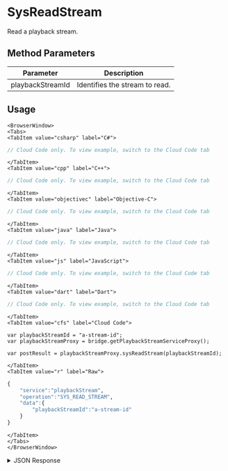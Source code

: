 # SysReadStream

Read a playback stream.

<PartialServop service_name="playbackStream" operation_name="SYS_READ_STREAM" />

## Method Parameters

| Parameter        | Description                    |
| ---------------- | ------------------------------ |
| playbackStreamId | Identifies the stream to read. |

## Usage

```mdx-code-block
<BrowserWindow>
<Tabs>
<TabItem value="csharp" label="C#">
```

```csharp
// Cloud Code only. To view example, switch to the Cloud Code tab
```

```mdx-code-block
</TabItem>
<TabItem value="cpp" label="C++">
```

```cpp
// Cloud Code only. To view example, switch to the Cloud Code tab
```

```mdx-code-block
</TabItem>
<TabItem value="objectivec" label="Objective-C">
```

```objectivec
// Cloud Code only. To view example, switch to the Cloud Code tab
```

```mdx-code-block
</TabItem>
<TabItem value="java" label="Java">
```

```java
// Cloud Code only. To view example, switch to the Cloud Code tab
```

```mdx-code-block
</TabItem>
<TabItem value="js" label="JavaScript">
```

```javascript
// Cloud Code only. To view example, switch to the Cloud Code tab
```

```mdx-code-block
</TabItem>
<TabItem value="dart" label="Dart">
```

```dart
// Cloud Code only. To view example, switch to the Cloud Code tab
```

```mdx-code-block
</TabItem>
<TabItem value="cfs" label="Cloud Code">
```

```cfscript
var playbackStreamId = "a-stream-id";
var playbackStreamProxy = bridge.getPlaybackStreamServiceProxy();

var postResult = playbackStreamProxy.sysReadStream(playbackStreamId);
```

```mdx-code-block
</TabItem>
<TabItem value="r" label="Raw">
```

```r
{
    "service":"playbackStream",
    "operation":"SYS_READ_STREAM",
    "data":{
        "playbackStreamId":"a-stream-id"
    }
}
```

```mdx-code-block
</TabItem>
</Tabs>
</BrowserWindow>
```

<details>
<summary>JSON Response</summary>

```json
{
    "data": {
        "playbackStreamId": "3f9799c1-67db-46bf-87b1-ff3d6ef54090",
        "initiatingPlayerId": "c5ecdbda-5f91-41a9-96aa-174f412f7657",
        "targetPlayerId": "c5ecdbda-5f91-41a9-96aa-174f412f7657",
        "status": "IN_PROGRESS",
        "summary": {
            "total": 5
        },
        "initialSharedData": {
            "entities": [],
            "statistics": {}
        },
        "events": [
            {
                "value": 1
            }
        ],
        "expiryTime": null,
        "createdAt": 1717016614483,
        "updatedAt": 1717016652518
    },
    "status": 200
}
```

</details>
